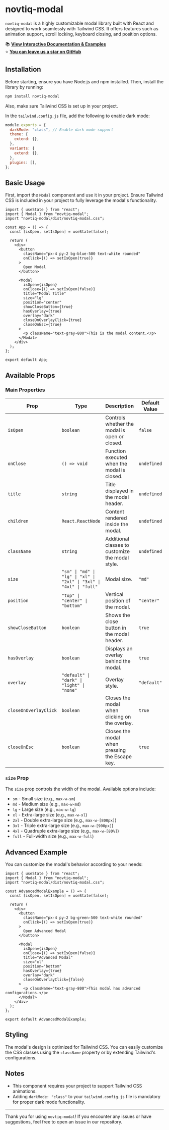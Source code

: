 # novtiq-modal

`novtiq-modal` is a highly customizable modal library built with React and designed to work seamlessly with Tailwind CSS. It offers features such as animation support, scroll locking, keyboard closing, and position options.

📚 **[View Interactive Documentation & Examples](https://novtiq-modal.vercel.app/)**
<br />
⭐ **[You can leave us a star on GitHub](https://github.com/rody-huancas/novtiq-modal/)**

## Installation

Before starting, ensure you have Node.js and npm installed. Then, install the library by running:

```bash
npm install novtiq-modal
```

Also, make sure Tailwind CSS is set up in your project.

In the `tailwind.config.js` file, add the following to enable dark mode:

```js
module.exports = {
  darkMode: "class", // Enable dark mode support
  theme: {
    extend: {},
  },
  variants: {
    extend: {},
  },
  plugins: [],
};
```

## Basic Usage

First, import the `Modal` component and use it in your project. Ensure Tailwind CSS is included in your project to fully leverage the modal's functionality.

```tsx
import { useState } from "react";
import { Modal } from "novtiq-modal";
import "novtiq-modal/dist/novtiq-modal.css";

const App = () => {
  const [isOpen, setIsOpen] = useState(false);

  return (
    <div>
      <button
        className="px-4 py-2 bg-blue-500 text-white rounded"
        onClick={() => setIsOpen(true)}
      >
        Open Modal
      </button>

      <Modal
        isOpen={isOpen}
        onClose={() => setIsOpen(false)}
        title="Modal Title"
        size="lg"
        position="center"
        showCloseButton={true}
        hasOverlay={true}
        overlay="dark"
        closeOnOverlayClick={true}
        closeOnEsc={true}
      >
        <p className="text-gray-800">This is the modal content.</p>
      </Modal>
    </div>
  );
};

export default App;
```

## Available Props

### Main Properties

| Prop                  | Type                                                                | Description                                      | Default Value |
| --------------------- | ------------------------------------------------------------------- | ------------------------------------------------ | ------------- |
| `isOpen`              | `boolean`                                                           | Controls whether the modal is open or closed.    | `false`       |
| `onClose`             | `() => void`                                                        | Function executed when the modal is closed.      | `undefined`   |
| `title`               | `string`                                                            | Title displayed in the modal header.             | `undefined`   |
| `children`            | `React.ReactNode`                                                   | Content rendered inside the modal.               | `undefined`   |
| `className`           | `string`                                                            | Additional classes to customize the modal style. | `undefined`   |
| `size`                | `"sm" \| "md" \| "lg" \| "xl" \| "2xl" \| "3xl" \| "4xl" \| "full"` | Modal size.                                      | `"md"`        |
| `position`            | `"top" \| "center" \| "bottom"`                                     | Vertical position of the modal.                  | `"center"`    |
| `showCloseButton`     | `boolean`                                                           | Shows the close button in the modal header.      | `true`        |
| `hasOverlay`          | `boolean`                                                           | Displays an overlay behind the modal.            | `true`        |
| `overlay`             | `"default" \| "dark" \| "light" \| "none"`                          | Overlay style.                                   | `"default"`   |
| `closeOnOverlayClick` | `boolean`                                                           | Closes the modal when clicking on the overlay.   | `true`        |
| `closeOnEsc`          | `boolean`                                                           | Closes the modal when pressing the Escape key.   | `true`        |

### `size` Prop

The `size` prop controls the width of the modal. Available options include:

- `sm` - Small size (e.g., `max-w-sm`)
- `md` - Medium size (e.g., `max-w-md`)
- `lg` - Large size (e.g., `max-w-lg`)
- `xl` - Extra-large size (e.g., `max-w-xl`)
- `2xl` - Double extra-large size (e.g., `max-w-[800px]`)
- `3xl` - Triple extra-large size (e.g., `max-w-[900px]`)
- `4xl` - Quadruple extra-large size (e.g., `max-w-[80%]`)
- `full` - Full-width size (e.g., `max-w-full`)

## Advanced Example

You can customize the modal's behavior according to your needs:

```tsx
import { useState } from "react";
import { Modal } from "novtiq-modal";
import "novtiq-modal/dist/novtiq-modal.css";

const AdvancedModalExample = () => {
  const [isOpen, setIsOpen] = useState(false);

  return (
    <div>
      <button
        className="px-4 py-2 bg-green-500 text-white rounded"
        onClick={() => setIsOpen(true)}
      >
        Open Advanced Modal
      </button>

      <Modal
        isOpen={isOpen}
        onClose={() => setIsOpen(false)}
        title="Advanced Modal"
        size="xl"
        position="bottom"
        hasOverlay={true}
        overlay="dark"
        closeOnOverlayClick={false}
      >
        <p className="text-gray-800">This modal has advanced configurations.</p>
      </Modal>
    </div>
  );
};

export default AdvancedModalExample;
```

## Styling

The modal's design is optimized for Tailwind CSS. You can easily customize the CSS classes using the `className` property or by extending Tailwind's configurations.

## Notes

- This component requires your project to support Tailwind CSS animations.
- Adding `darkMode: "class"` to your `tailwind.config.js` file is mandatory for proper dark mode functionality.

---

Thank you for using `novtiq-modal`! If you encounter any issues or have suggestions, feel free to open an issue in our repository.

